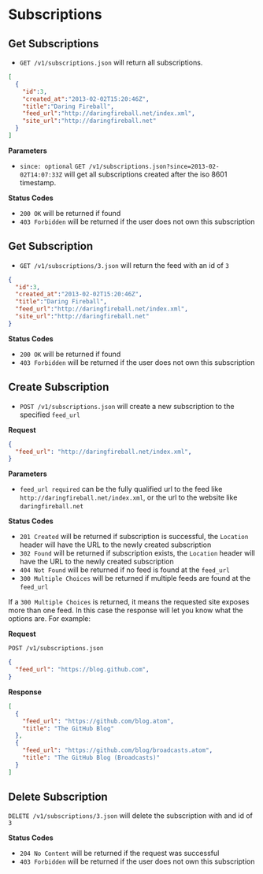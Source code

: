 Subscriptions
=============

Get Subscriptions
-----------------

 - `GET /v1/subscriptions.json` will return all subscriptions.

```json
[
  {
    "id":3,
    "created_at":"2013-02-02T15:20:46Z",
    "title":"Daring Fireball",
    "feed_url":"http://daringfireball.net/index.xml",
    "site_url":"http://daringfireball.net"
  }
]
```

**Parameters**

 - `since: optional` `GET /v1/subscriptions.json?since=2013-02-02T14:07:33Z` will get all subscriptions created after the iso 8601 timestamp.

**Status Codes**

- `200 OK` will be returned if found
- `403 Forbidden` will be returned if the user does not own this subscription

Get Subscription
----------------

- `GET /v1/subscriptions/3.json` will return the feed with an id of `3`

```json
{
  "id":3,
  "created_at":"2013-02-02T15:20:46Z",
  "title":"Daring Fireball",
  "feed_url":"http://daringfireball.net/index.xml",
  "site_url":"http://daringfireball.net"
}
```

**Status Codes**

- `200 OK` will be returned if found
- `403 Forbidden` will be returned if the user does not own this subscription

Create Subscription
-------------------

- `POST /v1/subscriptions.json` will create a new subscription to the specified `feed_url`

**Request**

```json
{
  "feed_url": "http://daringfireball.net/index.xml",
}
```

**Parameters**

- `feed_url required` can be the fully qualified url to the feed like `http://daringfireball.net/index.xml`, or the url to the website like `daringfireball.net`

**Status Codes**

- `201 Created` will be returned if subscription is successful, the `Location` header will have the URL to the newly created subscription
- `302 Found` will be returned if subscription exists, the `Location` header will have the URL to the newly created subscription
- `404 Not Found` will be returned if no feed is found at the `feed_url`
- `300 Multiple Choices` will be returned if multiple feeds are found at the `feed_url` 


If a `300 Multiple Choices` is returned, it means the requested site exposes more than one feed. In this case the response will let you know what the options are. For example:

**Request**

`POST /v1/subscriptions.json`

```json
{
  "feed_url": "https://blog.github.com",
}
```

**Response**

```json
[
  {
    "feed_url": "https://github.com/blog.atom",
    "title": "The GitHub Blog"
  },
  {
    "feed_url": "https://github.com/blog/broadcasts.atom",
    "title": "The GitHub Blog (Broadcasts)"
  }
]
```

Delete Subscription
-------------------

`DELETE /v1/subscriptions/3.json` will delete the subscription with and id of `3`

**Status Codes**

- `204 No Content` will be returned if the request was successful
- `403 Forbidden` will be returned if the user does not own this subscription